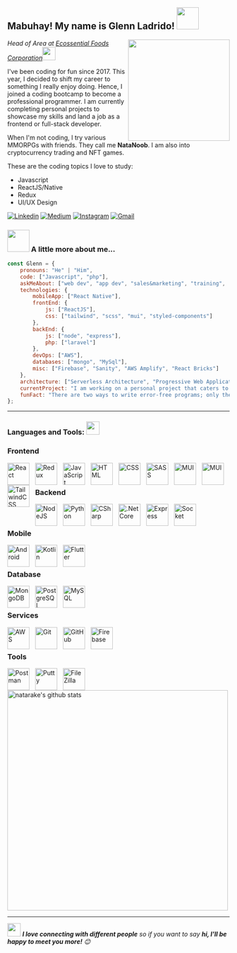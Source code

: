 <!-- Greeting -->
<h2>Mabuhay! My name is Glenn Ladrido! <img src="https://media.giphy.com/media/12oufCB0MyZ1Go/giphy.gif" width="50"></h2>
<img align='right' src="https://media.giphy.com/media/M9gbBd9nbDrOTu1Mqx/giphy.gif" width="230">

<!--Introduction -->
<p><em>Head of Area at <a href="https://efc.com.ph/">Ecossential Foods Corporation</a><img src="https://media.giphy.com/media/WUlplcMpOCEmTGBtBW/giphy.gif" width="30"> 
</em></p>

<p>I've been coding for fun since 2017. This year, I decided to shift my career to something I really enjoy doing. Hence, I joined a coding bootcamp to become a professional programmer. I am currently completing personal projects to showcase my skills and land a job as a frontend or full-stack developer.

When I'm not coding, I try various MMORPGs with friends. They call me <strong>NataNoob</strong>. I am also into cryptocurrency trading and NFT games.

These are the coding topics I love to study:</p>

<ul>
<li>Javascript</li>
<li>ReactJS/Native</li>
<li>Redux</li>
<li>UI/UX Design</li>
</ul>

<!-- Your badges -->
[![Linkedin](https://img.shields.io/badge/-Glenn%20Ladrido-blue?style=flat&logo=Linkedin&logoColor=white)](https://www.linkedin.com/in/glenn-ladrido-817250146)
[![Medium](https://img.shields.io/badge/-@gladwebdev-black?style=flat&logo=Medium&logoColor=white)](https://medium.com/@gladwebdev)
[![Instagram](https://img.shields.io/badge/-@natanoobs-c13584?style=flat&labelColor=c13584&logo=instagram&logoColor=white)](https://www.instagram.com/natanoobs)
[![Gmail](https://img.shields.io/badge/-Glenn%20Ladrido-c14438?style=flat&logo=Gmail&logoColor=white)](mailto:glenn.ladrido@gmail.com)

### <img src="https://media.giphy.com/media/VgCDAzcKvsR6OM0uWg/giphy.gif" width="50"> A little more about me...  

```javascript
const Glenn = {
    pronouns: "He" | "Him",
    code: ["Javascript", "php"],
    askMeAbout: ["web dev", "app dev", "sales&marketing", "training",  "tech"],
    technologies: {
        mobileApp: ["React Native"],
        frontEnd: {
            js: ["ReactJS"],
            css: ["tailwind", "scss", "mui", "styled-components"]
        },
        backEnd: {
            js: ["node", "express"],
            php: ["laravel"]
        },
        devOps: ["AWS"],
        databases: ["mongo", "MySql"],
        misc: ["Firebase", "Sanity", "AWS Amplify", "React Bricks"]
    },
    architecture: ["Serverless Architecture", "Progressive Web Applications", "Single Page Applications"],
    currentProject: "I am working on a personal project that caters to the needs of salesforce effectiveness managers utilizing a mobile app for user level employees and a dashboard website for admin level employees",
    funFact: "There are two ways to write error-free programs; only the third one works"
};
```

---
### Languages and Tools: <img src="https://media.giphy.com/media/WUlplcMpOCEmTGBtBW/giphy.gif" width="30">
 <!--<p>
 <code><a href = "https://developer.android.com/studio"><img height="40" width="50" src="https://upload.wikimedia.org/wikipedia/commons/thumb/e/e3/Android_Studio_Icon_%282014-2019%29.svg/1200px-Android_Studio_Icon_%282014-2019%29.svg.png" alt="Android Studio"></a></code>
<code><a href = "https://developer.apple.com/xcode"><img height="40" width="50" src="https://developer.apple.com/design/human-interface-guidelines/foundations/app-icons/images/app-icon-realistic-materials_2x.png" alt="Android Studio"></a></code>
<code><a href = "https://code.visualstudio.com/"><img height="40" width="50"  src="https://upload.wikimedia.org/wikipedia/commons/thumb/9/9a/Visual_Studio_Code_1.35_icon.svg/1200px-Visual_Studio_Code_1.35_icon.svg.png"></a></code>
<code><a href = "https://git-scm.com/"><img height="40" width="50" src="https://raw.githubusercontent.com/github/explore/80688e429a7d4ef2fca1e82350fe8e3517d3494d/topics/git/git.png"></a></code>
<code><a href = "https://www.figma.com/"><img height="40" width="50" src="https://cdn-icons-png.flaticon.com/512/5968/5968705.png"></a></code>
<br/>
<br/>
<code><a href = "https://developer.mozilla.org/en-US/docs/Web/Guide/HTML/HTML5"><img height="40" width="50" src="https://raw.githubusercontent.com/github/explore/80688e429a7d4ef2fca1e82350fe8e3517d3494d/topics/html/html.png"></a></code>
<code><a href = "https://developer.mozilla.org/en-US/docs/Archive/CSS3"><img height="40" width="50" src="https://raw.githubusercontent.com/github/explore/80688e429a7d4ef2fca1e82350fe8e3517d3494d/topics/css/css.png"></a></code>
<code><a href = "https://developer.mozilla.org/en-US/docs/Web/JavaScript"><img height="40" width="50" src="https://raw.githubusercontent.com/github/explore/80688e429a7d4ef2fca1e82350fe8e3517d3494d/topics/javascript/javascript.png"></a></code>
<code><a href = "https://reactjs.org/"><img height="40" width="50" src="https://upload.wikimedia.org/wikipedia/commons/thumb/a/a7/React-icon.svg/2300px-React-icon.svg.png"></a></code>
<code><a href = "https://redux.js.org/"><img height="40" width="50" src="https://raw.githubusercontent.com/reduxjs/redux/master/logo/logo.png"></a></code>
<br/>
<br/>
<code><a href = "https://nodejs.org/en/"><img height="40" width="50" src="https://upload.wikimedia.org/wikipedia/commons/thumb/d/d9/Node.js_logo.svg/2560px-Node.js_logo.svg.png"></a></code>
<code><a href = "https://expressjs.com/"><img height="40" width="50" src="https://www.nextontop.com/assets/img/services/web/expressjs.svg"></a></code>
<code><a href = "https://laravel.com/"><img height="40" width="50" src="https://upload.wikimedia.org/wikipedia/commons/b/bf/Laravel-four-icon.png"></a></code>
<code><a href = "https://sandbox.amplifyapp.com/getting-started"><img height="40" width="50" src="https://seeklogo.com/images/A/aws-amplify-logo-D68DDB5AB1-seeklogo.com.png"></a></code>
<code><a href = "https://www.sanity.io/"><img height="40" width="50" src="https://avatars.githubusercontent.com/u/17177659?s=280&v=4"></a></code>
<br/>
<br/>
<code><a href = "https://www.mongodb.com"><img height="40" width="50" src="https://cdn.iconscout.com/icon/free/png-256/mongodb-5-1175140.png"></a></code>
<code><a href = "https://www.mysql.com/"><img height="40" width="50" src="https://cdn-icons-png.flaticon.com/512/5968/5968313.png"></a></code>
<code><a href = "https://firebase.google.com/"><img height="40" width="50" src="https://cdn4.iconfinder.com/data/icons/google-i-o-2016/512/google_firebase-2-512.png"></a></code>
 </p>-->
 
 ### Frontend

<img align="left" alt="React" width="50px" style="padding-right:10px;" src="https://cdn.jsdelivr.net/gh/devicons/devicon/icons/react/react-original.svg" />
<img align="left" alt="Redux" width="50px" style="padding-right:10px;" src="https://cdn.jsdelivr.net/gh/devicons/devicon/icons/redux/redux-original.svg" />
<img align="left" alt="JavaScript" width="50px" style="padding-right:10px;" src="https://cdn.jsdelivr.net/gh/devicons/devicon/icons/javascript/javascript-plain.svg" />
<img align="left" alt="HTML" width="50px" style="padding-right:10px;" src="https://cdn.jsdelivr.net/gh/devicons/devicon/icons/html5/html5-plain.svg" />
<img align="left" alt="CSS" width="50px" style="padding-right:10px;" src="https://cdn.jsdelivr.net/gh/devicons/devicon/icons/css3/css3-plain.svg" />
<img align="left" alt="SASS" width="50px" style="padding-right:10px;" src="https://cdn.jsdelivr.net/gh/devicons/devicon/icons/sass/sass-original.svg" />
<img align="left" alt="MUI" width="50px" style="padding-right:10px;" src="https://cdn.jsdelivr.net/gh/devicons/devicon/icons/materialui/materialui-original.svg" />
<img align="left" alt="MUI" width="50px" style="padding-right:10px;" src="https://cdn.jsdelivr.net/gh/devicons/devicon/icons/bootstrap/bootstrap-original.svg" />
<img align="left" alt="TailwindCSS" width="50px" style="padding-right:10px;" src="https://cdn.jsdelivr.net/gh/devicons/devicon/icons/tailwindcss/tailwindcss-plain.svg" /><br />

<br/>

### Backend

<img align="left" alt="NodeJS" width="50px" style="padding-right:10px;" src="https://cdn.jsdelivr.net/gh/devicons/devicon/icons/nodejs/nodejs-original.svg" />
<img align="left" alt="Python" width="50px" style="padding-right:10px;" src="https://cdn.jsdelivr.net/gh/devicons/devicon/icons/python/python-plain.svg" />
<img align="left" alt="CSharp" width="50px" style="padding-right:10px;" src="https://cdn.jsdelivr.net/gh/devicons/devicon/icons/csharp/csharp-original.svg" />
<img align="left" alt=".Net Core" width="50px" style="padding-right:10px;" src="https://cdn.jsdelivr.net/gh/devicons/devicon/icons/dotnetcore/dotnetcore-original.svg" />
<img align="left" alt="Express" width="50px" style="padding-right:10px;" src="https://cdn.jsdelivr.net/gh/devicons/devicon/icons/express/express-original.svg" />
<img align="left" alt="Socket" width="50px" style="padding-right:10px;" src="https://cdn.jsdelivr.net/gh/devicons/devicon/icons/socketio/socketio-original-wordmark.svg" /><br />

<br/>

### Mobile

<img align="left" alt="Android" width="50px" style="padding-right:10px;" src="https://cdn.jsdelivr.net/gh/devicons/devicon/icons/android/android-original-wordmark.svg" />
<img align="left" alt="Kotlin" width="50px" style="padding-right:10px;" src="https://cdn.jsdelivr.net/gh/devicons/devicon/icons/kotlin/kotlin-original.svg" />
<img align="left" alt="Flutter" width="50px" style="padding-right:10px;" src="https://cdn.jsdelivr.net/gh/devicons/devicon/icons/flutter/flutter-original.svg" /><br />

<br/>

### Database

<img align="left" alt="MongoDB" width="50px" style="padding-right:10px;" src="https://cdn.jsdelivr.net/gh/devicons/devicon/icons/mongodb/mongodb-original.svg" />
<img align="left" alt="PostgreSQL" width="50px" style="padding-right:10px;" src="https://cdn.jsdelivr.net/gh/devicons/devicon/icons/postgresql/postgresql-original.svg" />
<img align="left" alt="MySQL" width="50px" style="padding-right:10px;" src="https://cdn.jsdelivr.net/gh/devicons/devicon/icons/mysql/mysql-original-wordmark.svg" /><br />

<br/>

### Services

<img align="left" alt="AWS" width="50px" style="padding-right:10px;" src="https://cdn.jsdelivr.net/gh/devicons/devicon/icons/amazonwebservices/amazonwebservices-plain-wordmark.svg" />
<img align="left" alt="Git" width="50px" style="padding-right:10px;" src="https://cdn.jsdelivr.net/gh/devicons/devicon/icons/git/git-original.svg" />
<img align="left" alt="GitHub" width="50px" style="padding-right:10px;" src="https://user-images.githubusercontent.com/67447840/220037637-cff5669e-da0e-45de-98f1-cdf5b67fff26.png" />
<img align="left" alt="Firebase" width="50px" style="padding-right:10px;" src="https://cdn.jsdelivr.net/gh/devicons/devicon/icons/firebase/firebase-plain-wordmark.svg" /><br />

<br/>

### Tools

<img align="left" alt="Postman" width="50px" style="padding-right:10px;" src="https://user-images.githubusercontent.com/67447840/220038329-e5213d83-ec34-4a82-9647-1b70ff8f2bfe.png" />
<img align="left" alt="Putty" width="50px" style="padding-right:10px;" src="https://cdn.jsdelivr.net/gh/devicons/devicon/icons/putty/putty-original.svg" />
<img align="left" alt="FileZilla" width="50px" style="padding-right:10px;" src="https://cdn.jsdelivr.net/gh/devicons/devicon/icons/filezilla/filezilla-plain.svg" /><br />

<br/>

<a href="https://github.com/JoykishanSharma?tab=repositories">
    <img width="500" height="auto" alt="natarake's github stats" 
         src="https://github-readme-stats.vercel.app/api?username=natarake&show_icons=true&theme=algolia&count_private=true" /></a>

---
<img src="https://media.giphy.com/media/LnQjpWaON8nhr21vNW/giphy.gif" width="30"> <em><b>I love connecting with different people</b> so if you want to say <b>hi, I'll be happy to meet you more!</b> 😊</em>
